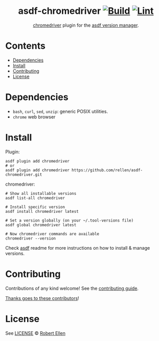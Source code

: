 <div align="center">

# asdf-chromedriver [![Build](https://github.com/rellen/asdf-chromedriver/actions/workflows/build.yml/badge.svg)](https://github.com/rellen/asdf-chromedriver/actions/workflows/build.yml) [![Lint](https://github.com/rellen/asdf-chromedriver/actions/workflows/lint.yml/badge.svg)](https://github.com/rellen/asdf-chromedriver/actions/workflows/lint.yml)


[chromedriver](https://chromedriver.chromium.org/) plugin for the [asdf version manager](https://asdf-vm.com).

</div>

# Contents

- [Dependencies](#dependencies)
- [Install](#install)
- [Contributing](#contributing)
- [License](#license)

# Dependencies

- `bash`, `curl`, `sed`, `unzip`: generic POSIX utilities.
- `chrome` web browser

# Install

Plugin:

```shell
asdf plugin add chromedriver
# or
asdf plugin add chromedriver https://github.com/rellen/asdf-chromedriver.git
```

chromedriver:

```shell
# Show all installable versions
asdf list-all chromedriver

# Install specific version
asdf install chromedriver latest

# Set a version globally (on your ~/.tool-versions file)
asdf global chromedriver latest

# Now chromedriver commands are available
chromedriver --version
```

Check [asdf](https://github.com/asdf-vm/asdf) readme for more instructions on how to
install & manage versions.

# Contributing

Contributions of any kind welcome! See the [contributing guide](contributing.md).

[Thanks goes to these contributors](https://github.com/rellen/asdf-chromedriver/graphs/contributors)!

# License

See [LICENSE](LICENSE) © [Robert Ellen](https://github.com/rellen/)
